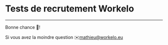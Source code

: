# Tests de recrutement Workelo

---
Bonne chance 💪!

Si vous avez la moindre question ✉️mathieu@workelo.eu
